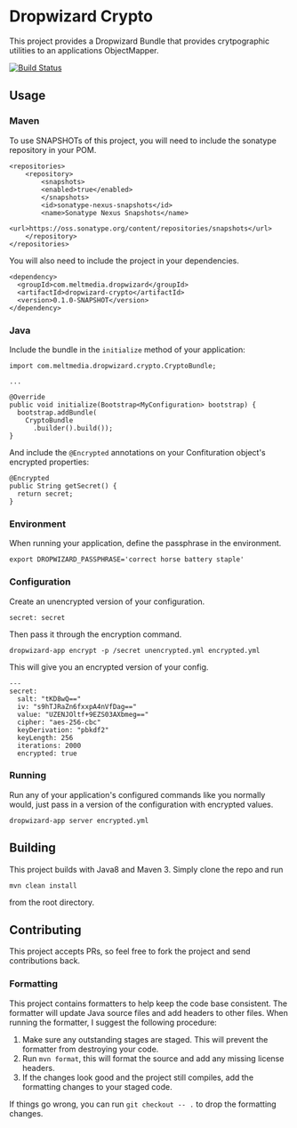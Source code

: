 # Dropwizard Crypto

This project provides a Dropwizard Bundle that provides crytpographic utilities to an applications ObjectMapper.

[![Build Status](https://travis-ci.org/meltmedia/dropwizard-crypto.svg)](https://travis-ci.org/meltmedia/dropwizard-crypto)

## Usage

### Maven

To use SNAPSHOTs of this project, you will need to include the sonatype repository in your POM.

```
<repositories>
    <repository>
        <snapshots>
        <enabled>true</enabled>
        </snapshots>
        <id>sonatype-nexus-snapshots</id>
        <name>Sonatype Nexus Snapshots</name>
        <url>https://oss.sonatype.org/content/repositories/snapshots</url>
    </repository>
</repositories>
```

You will also need to include the project in your dependencies.

```
<dependency>
  <groupId>com.meltmedia.dropwizard</groupId>
  <artifactId>dropwizard-crypto</artifactId>
  <version>0.1.0-SNAPSHOT</version>
</dependency>
```

### Java

Include the bundle in the `initialize` method of your application:

```
import com.meltmedia.dropwizard.crypto.CryptoBundle;

...

@Override
public void initialize(Bootstrap<MyConfiguration> bootstrap) {
  bootstrap.addBundle(
    CryptoBundle
      .builder().build());
}
```

And include the `@Encrypted` annotations on your Confituration object's encrypted properties:

```
@Encrypted
public String getSecret() {
  return secret;
}
```

### Environment

When running your application, define the passphrase in the environment.

```
export DROPWIZARD_PASSPHRASE='correct horse battery staple'
```

### Configuration

Create an unencrypted version of your configuration.

```
secret: secret
```

Then pass it through the encryption command.

```
dropwizard-app encrypt -p /secret unencrypted.yml encrypted.yml
```

This will give you an encrypted version of your config.

```
---
secret:
  salt: "tKD8wQ=="
  iv: "s9hTJRaZn6fxxpA4nVfDag=="
  value: "UZENJOltf+9EZS03AXbmeg=="
  cipher: "aes-256-cbc"
  keyDerivation: "pbkdf2"
  keyLength: 256
  iterations: 2000
  encrypted: true
```

### Running

Run any of your application's configured commands like you normally would, just pass in a version of the configuration with encrypted values.

```
dropwizard-app server encrypted.yml
```

## Building

This project builds with Java8 and Maven 3.  Simply clone the repo and run

```
mvn clean install
```

from the root directory.

## Contributing

This project accepts PRs, so feel free to fork the project and send contributions back.

### Formatting

This project contains formatters to help keep the code base consistent.  The formatter will update Java source files and add headers to other files.  When running the formatter, I suggest the following procedure:

1. Make sure any outstanding stages are staged.  This will prevent the formatter from destroying your code.
2. Run `mvn format`, this will format the source and add any missing license headers.
3. If the changes look good and the project still compiles, add the formatting changes to your staged code.

If things go wrong, you can run `git checkout -- .` to drop the formatting changes. 
